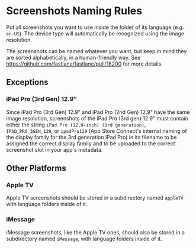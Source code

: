 Screenshots Naming Rules
========================

Put all screenshots you want to use inside the folder of its language (e.g. `en-US`). The device type will automatically be recognized using the image resolution.

The screenshots can be named whatever you want, but keep in mind they are sorted alphabetically, in a human-friendly way. See <https://github.com/fastlane/fastlane/pull/18200> for more details.




## Exceptions


### iPad Pro (3rd Gen) 12.9"

Since iPad Pro (3rd Gen) 12.9" and iPad Pro (2nd Gen) 12.9" have the same image resolution, screenshots of the iPad Pro (3rd gen) 12.9" must contain either the string `iPad Pro (12.9-inch) (3rd generation)`, `IPAD_PRO_3GEN_129`, or `ipadPro129` (App Store Connect's internal naming of the display family for the 3rd generation iPad Pro) in its filename to be assigned the correct display family and to be uploaded to the correct screenshot slot in your app's metadata.




## Other Platforms


### Apple TV

Apple TV screenshots should be stored in a subdirectory named `appleTV` with language folders inside of it.


### iMessage

iMessage screenshots, like the Apple TV ones, should also be stored in a subdirectory named `iMessage`, with language folders inside of it.
